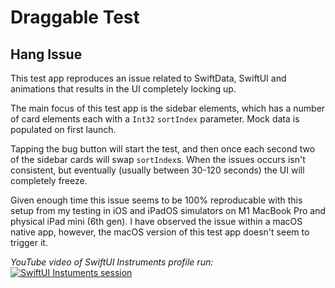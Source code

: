 #  Draggable Test

## Hang Issue

This test app reproduces an issue related to SwiftData, SwiftUI and animations that results in the UI completely locking up.

The main focus of this test app is the sidebar elements, which has a number of card elements each with a `Int32` `sortIndex` parameter. Mock data is populated on first launch.

Tapping the bug button will start the test, and then once each second two of the sidebar cards will swap `sortIndex`s. When the issues occurs isn't consistent, but eventually (usually between 30-120 seconds) the UI will completely freeze.

Given enough time this issue seems to be 100% reproducable with this setup from my testing in iOS and iPadOS simulators on M1 MacBook Pro and physical iPad mini (6th gen). I have observed the issue within a macOS native app, however, the macOS version of this test app doesn't seem to trigger it.

*YouTube video of SwiftUI Instruments profile run:*
[![SwiftUI Instuments session](http://img.youtube.com/vi/dbtQewjDoug/0.jpg)](https://youtu.be/dbtQewjDoug)
